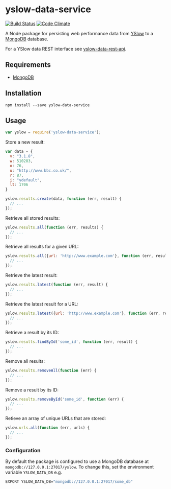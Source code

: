 # yslow-data-service

[![Build Status](https://travis-ci.org/robinjmurphy/yslow-data-service.png?branch=master)](https://travis-ci.org/robinjmurphy/yslow-data-service)
[![Code Climate](https://codeclimate.com/github/robinjmurphy/yslow-data-service.png)](https://codeclimate.com/github/robinjmurphy/yslow-data-service)

A Node package for persisting web performance data from [YSlow](http://yslow.org) to a [MongoDB](http://www.mongodb.org/) database.

For a YSlow data REST interface see [yslow-data-rest-api](https://github.com/robinjmurphy/yslow-data-rest-api).

## Requirements

* [MongoDB](http://www.mongodb.org/)

## Installation

```
npm install --save yslow-data-service
```

## Usage

```js
var yslow = require('yslow-data-service');
```

Store a new result:

```js
var data = {
  v: "3.1.8",
  w: 510283,
  o: 76,
  u: "http://www.bbc.co.uk/",
  r: 87,
  i: "ydefault",
  lt: 1706
}

yslow.results.create(data, function (err, result) {
  // ...
});
```

Retrieve all stored results:

```js
yslow.results.all(function (err, results) {
  // ...
});
```

Retrieve all results for a given URL:

```js
yslow.results.all({url: 'http://www.example.com'}, function (err, results) {
  // ...
});
```

Retrieve the latest result:

```js
yslow.results.latest(function (err, result) {
  // ...
});
```

Retrieve the latest result for a URL:

```js
yslow.results.latest({url: 'http://www.example.com'}, function (err, result) {
  // ...
});
```

Retrieve a result by its ID:

```js
yslow.results.findById('some_id', function (err, result) {
  // ...
});
```

Remove all results:

```js
yslow.results.removeAll(function (err) {
  // ...
});
```

Remove a result by its ID:

```js
yslow.results.removeById('some_id', function (err) {
  // ...
});
```

Retieve an array of unique URLs that are stored:

```js
yslow.urls.all(function (err, urls) {
  // ...
});
```

### Configuration

By default the package is configured to use a MongoDB database at `mongodb://127.0.0.1:27017/yslow`. To change this, set the environment variable `YSLOW_DATA_DB` e.g.

```bash
EXPORT YSLOW_DATA_DB="mongodb://127.0.0.1:27017/some_db"
```
